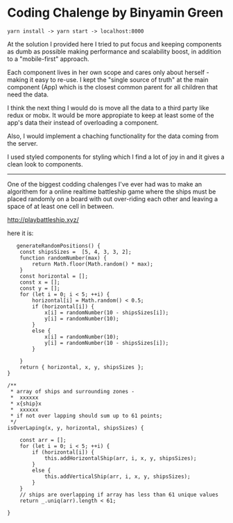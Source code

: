 # Coding Chalenge by Binyamin Green
    yarn install -> yarn start -> localhost:8000

At the solution I provided here I tried to put focus and keeping components as dumb as possible making performance and scalability boost, in addition to a "mobile-first" approach. 

Each component lives in her own scope and cares only about herself - making it easy to re-use. 
I kept the "single source of truth" at the main component (App) which is the closest common parent for all children that need the data. 


I think the next thing I would do is move all the data to a third party like redux or mobx. 
It would be more appropiate to keep at least some of the app's data their instead of overloading a component. 

Also, I would implement a chaching functionality for the data coming from the server. 

I used styled components for styling which I find a lot of joy in and it gives a clean look to components.  

----------------------------

One of the biggest codding chalenges I've ever had was to make an algorithem for a online realtime battleship game where the ships must be placed randomly on a board with out over-riding each other and leaving a space of at least one cell in between.

http://playbattleship.xyz/

here it is:  

       generateRandomPositions() {
        const shipsSizes =  [5, 4, 3, 3, 2];
        function randomNumber(max) {
            return Math.floor(Math.random() * max);
        }
        const horizontal = [];
        const x = [];
        const y = [];
        for (let i = 0; i < 5; ++i) {
            horizontal[i] = Math.random() < 0.5;
            if (horizontal[i]) {
                x[i] = randomNumber(10 - shipsSizes[i]);
                y[i] = randomNumber(10);
            }
            else {
                x[i] = randomNumber(10);
                y[i] = randomNumber(10 - shipsSizes[i]);
            }

        }
        return { horizontal, x, y, shipsSizes };
    }

    /**
     * array of ships and surrounding zones -   
     *  xxxxxx
     * x{ship}x
     *  xxxxxx
     * if not over lapping should sum up to 61 points; 
     */
    isOverLaping(x, y, horizontal, shipsSizes) {

        const arr = [];
        for (let i = 0; i < 5; ++i) {
            if (horizontal[i]) {
                this.addHorizontalShip(arr, i, x, y, shipsSizes);
            }
            else {
                this.addVerticalShip(arr, i, x, y, shipsSizes);
            }
        }
        // ships are overlapping if array has less than 61 unique values
        return _.uniq(arr).length < 61;

    }



